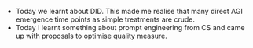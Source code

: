 - Today we learnt about DID. This made me realise that many direct AGI emergence time points as simple treatments are crude.
- Today I learnt something about prompt engineering from CS and came up with proposals to optimise quality measure.